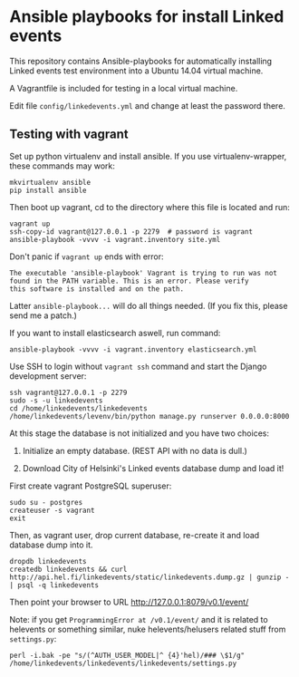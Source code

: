 Ansible playbooks for install Linked events
=============================================================
This repository contains Ansible-playbooks for automatically installing
Linked events test environment into a Ubuntu 14.04 virtual machine. 

A Vagrantfile is included for testing in a local virtual machine.

Edit file `config/linkedevents.yml` and change at least the password there.

Testing with vagrant
--------------------

Set up python virtualenv and install ansible. If you use virtualenv-wrapper, 
these commands may work:

```
mkvirtualenv ansible
pip install ansible
```

Then boot up vagrant, cd to the directory where this file is located and run:

```
vagrant up
ssh-copy-id vagrant@127.0.0.1 -p 2279  # password is vagrant
ansible-playbook -vvvv -i vagrant.inventory site.yml
```

Don't panic if `vagrant up` ends with error:

```
The executable 'ansible-playbook' Vagrant is trying to run was not
found in the PATH variable. This is an error. Please verify
this software is installed and on the path.
```
Latter `ansible-playbook...` will do all things needed.
(If you fix this, please send me a patch.)

If you want to install elasticsearch aswell, run command:

```
ansible-playbook -vvvv -i vagrant.inventory elasticsearch.yml
```

Use SSH to login without `vagrant ssh` command and start
the Django development server:

```
ssh vagrant@127.0.0.1 -p 2279
sudo -s -u linkedevents
cd /home/linkedevents/linkedevents
/home/linkedevents/levenv/bin/python manage.py runserver 0.0.0.0:8000
```

At this stage the database is not initialized and you have two choices:

1) Initialize an empty database. (REST API with no data is dull.)

2) Download City of Helsinki's Linked events database dump and load
it!

First create vagrant PostgreSQL superuser:

```
sudo su - postgres
createuser -s vagrant
exit
```

Then, as vagrant user, drop current database, re-create it and load 
database dump into it.

```
dropdb linkedevents
createdb linkedevents && curl http://api.hel.fi/linkedevents/static/linkedevents.dump.gz | gunzip - | psql -q linkedevents
```

Then point your browser to URL 
http://127.0.0.1:8079/v0.1/event/

Note: if you get `ProgrammingError at /v0.1/event/` and it is related to 
helevents or something similar, nuke helevents/helusers related stuff 
from `settings.py`:

```
perl -i.bak -pe "s/(^AUTH_USER_MODEL|^ {4}'hel)/### \$1/g" /home/linkedevents/linkedevents/linkedevents/settings.py
```

